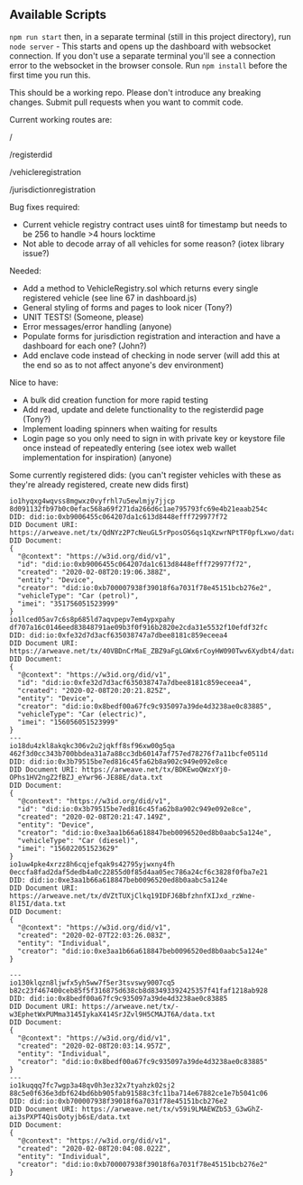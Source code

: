 ## Available Scripts

`npm run start` then, in a separate terminal (still in this project directory), run `node server` - 
This starts and opens up the dashboard with websocket connection. If you don't use a separate terminal you'll see a connection error to the websocket in the browser console.
Run `npm install` before the first time you run this.



This should be a working repo. Please don't introduce any breaking changes. Submit pull requests when you want to commit code.

Current working routes are:

/

/registerdid

/vehicleregistration

/jurisdictionregistration


Bug fixes required:
* Current vehicle registry contract uses uint8 for timestamp but needs to be 256 to handle >4 hours locktime
* Not able to decode array of all vehicles for some reason? (iotex library issue?)

Needed:

* Add a method to VehicleRegistry.sol which returns every single registered vehicle (see line 67 in dashboard.js)
* General styling of forms and pages to look nicer (Tony?)
* UNIT TESTS! (Someone, please)
* Error messages/error handling (anyone)
* Populate forms for jurisdiction registration and interaction and have a dashboard for each one? (John?)
* Add enclave code instead of checking in node server (will add this at the end so as to not affect anyone's dev environment)


Nice to have:

* A bulk did creation function for more rapid testing
* Add read, update and delete functionality to the registerdid page (Tony?)
* Implement loading spinners when waiting for results
* Login page so you only need to sign in with private key or keystore file once instead of repeatedly entering (see iotex web wallet implementation for inspiration) (anyone)



Some currently registered dids:
(you can't register vehicles with these as they're already registered, create new dids first)
```
io1hyqxg4wqvss8mgwxz0vyfrhl7u5ewlmjy7jjcp
8d091132fb97b0c0efac568a69f271da266d6c1ae795793fc69e4b21eaab254c
DID: did:io:0xb9006455c064207da1c613d8448efff729977f72
DID Document URI: https://arweave.net/tx/QdNYz2P7cNeuGL5rPposOS6qs1qXzwrNPtTF0pfLxwo/data.txt
DID Document:
{
  "@context": "https://w3id.org/did/v1",
  "id": "did:io:0xb9006455c064207da1c613d8448efff729977f72",
  "created": "2020-02-08T20:19:06.388Z",
  "entity": "Device",
  "creator": "did:io:0xb700007938f39018f6a7031f78e45151bcb276e2",
  "vehicleType": "Car (petrol)",
  "imei": "351756051523999"
}
io1lced05av7c6s8p685ld7aqvpepv7em4ypxpahy
df707a16c0146eed83848791ae09b3f0f916b2820e2cda31e5532f10efdf32fc
DID: did:io:0xfe32d7d3acf635038747a7dbee8181c859eceea4
DID Document URI: https://arweave.net/tx/40VBDnCrMaE_ZBZ9aFgLGWx6rCoyHW090Twv6Xydbt4/data.txt
DID Document:
{
  "@context": "https://w3id.org/did/v1",
  "id": "did:io:0xfe32d7d3acf635038747a7dbee8181c859eceea4",
  "created": "2020-02-08T20:20:21.825Z",
  "entity": "Device",
  "creator": "did:io:0x8bedf00a67fc9c935097a39de4d3238ae0c83885",
  "vehicleType": "Car (electric)",
  "imei": "156056051523999"
}
---
io18du4zkl8akqkc306v2u2jqkff8sf96xw00g5qa
462f3d0cc343b700bbdea31a7a88cc3db60147af757ed78276f7a11bcfe0511d
DID: did:io:0x3b79515be7ed816c45fa62b8a902c949e092e8ce
DID Document URI: https://arweave.net/tx/BDKEwoQWzxYj0-OPhs1HV2ngZ2fBZJ_eYwr96-JE88E/data.txt
DID Document:
{
  "@context": "https://w3id.org/did/v1",
  "id": "did:io:0x3b79515be7ed816c45fa62b8a902c949e092e8ce",
  "created": "2020-02-08T20:21:47.149Z",
  "entity": "Device",
  "creator": "did:io:0xe3aa1b66a618847beb0096520ed8b0aabc5a124e",
  "vehicleType": "Car (diesel)",
  "imei": "156022051523629"
}
io1uw4pke4xrzz8h6cqjefqak9s42795yjwxny4fh
0eccfa8fad2daf5dedb4a0c22855d0f85d4aa05ec786a24cf6c3828f0fba7e21
DID: did:io:0xe3aa1b66a618847beb0096520ed8b0aabc5a124e
DID Document URI: https://arweave.net/tx/dVZtTUXjClkq19IDFJ6BbfzhnfXIJxd_rzWne-8lI5I/data.txt
DID Document:
{
  "@context": "https://w3id.org/did/v1",
  "created": "2020-02-07T22:03:26.083Z",
  "entity": "Individual",
  "creator": "did:io:0xe3aa1b66a618847beb0096520ed8b0aabc5a124e"
}

---
io130klqzn8ljwfx5yh5ww7f5er3tsvswy9007cq5
b82c23f467400ceb85f5f316875d638cb8d83493392425357f41faf1218ab928
DID: did:io:0x8bedf00a67fc9c935097a39de4d3238ae0c83885
DID Document URI: https://arweave.net/tx/-w3EphetWxPUMma3145IykaX414SrJZvl9H5CMAJT6A/data.txt
DID Document:
{
  "@context": "https://w3id.org/did/v1",
  "created": "2020-02-08T20:03:14.957Z",
  "entity": "Individual",
  "creator": "did:io:0x8bedf00a67fc9c935097a39de4d3238ae0c83885"
}
---
io1kuqqq7fc7wgp3a48qv0h3ez32x7tyahzk02sj2
88c5e0f636e3dbf624bd6bb905fab91588c3fc11ba714e67882ce1e7b5041c06
DID: did:io:0xb700007938f39018f6a7031f78e45151bcb276e2
DID Document URI: https://arweave.net/tx/v59i9LMAEWZb53_G3wGhZ-ai3sPXPT4QisOotyjb6sE/data.txt
DID Document:
{
  "@context": "https://w3id.org/did/v1",
  "created": "2020-02-08T20:04:08.022Z",
  "entity": "Individual",
  "creator": "did:io:0xb700007938f39018f6a7031f78e45151bcb276e2"
}

```